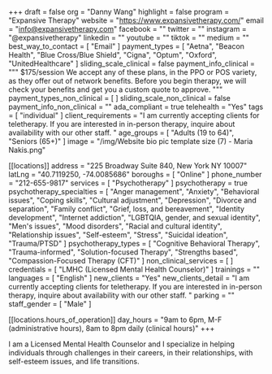 +++
draft = false
org = "Danny Wang"
highlight = false
program = "Expansive Therapy"
website = "https://www.expansivetherapy.com/"
email = "info@expansivetherapy.com"
facebook = ""
twitter = ""
instagram = "@expansivetherapy"
linkedin = ""
youtube = ""
tiktok = ""
medium = ""
best_way_to_contact = [ "Email" ]
payment_types = [
  "Aetna",
  "Beacon Health",
  "Blue Cross/Blue Shield",
  "Cigna",
  "Optum",
  "Oxford",
  "UnitedHealthcare"
]
sliding_scale_clinical = false
payment_info_clinical = """
$175/session
We accept any of these plans, in the PPO or POS variety, as they offer out of network benefits. Before you begin therapy, we will check your benefits and get you a custom quote to approve. """
payment_types_non_clinical = [ ]
sliding_scale_non_clinical = false
payment_info_non_clinical = ""
ada_compliant = true
telehealth = "Yes"
tags = [ "individual" ]
client_requirements = "I am currently accepting clients for teletherapy. If you are interested in in-person therapy, inquire about availability with our other staff. "
age_groups = [ "Adults (19 to 64)", "Seniors (65+)" ]
image = "/img/Website bio pic template size (7) - Maria Nakis.png"

[[locations]]
address = "225 Broadway Suite 840, New York NY 10007"
latLng = "40.7119250, -74.0085686"
boroughs = [ "Online" ]
phone_number = "212-655-9817"
services = [ "Psychotherapy" ]
psychotherapy = true
psychotherapy_specialties = [
  "Anger management",
  "Anxiety",
  "Behavioral issues",
  "Coping skills",
  "Cultural adjustment",
  "Depression",
  "Divorce and separation",
  "Family conflict",
  "Grief, loss, and bereavement",
  "Identity development",
  "Internet addiction",
  "LGBTQIA, gender, and sexual identity",
  "Men's issues",
  "Mood disorders",
  "Racial and cultural identity",
  "Relationship issues",
  "Self-esteem",
  "Stress",
  "Suicidal ideation",
  "Trauma/PTSD"
]
psychotherapy_types = [
  "Cognitive Behavioral Therapy",
  "Trauma-informed",
  "Solution-focused Therapy",
  "Strengths based",
  "Compassion-Focused Therapy (CFT)"
]
non_clinical_services = [ ]
credentials = [ "LMHC (Licensed Mental Health Counselor)" ]
trainings = ""
languages = [ "English" ]
new_clients = "Yes"
new_clients_detail = "I am currently accepting clients for teletherapy. If you are interested in in-person therapy, inquire about availability with our other staff. "
parking = ""
staff_gender = [ "Male" ]

  [[locations.hours_of_operation]]
  day_hours = "9am to 6pm, M-F (administrative hours), 8am to 8pm daily (clinical hours)"
+++

I am a Licensed Mental Health Counselor and I specialize in helping individuals through challenges in their careers, in their relationships, with self-esteem issues, and life transitions.

